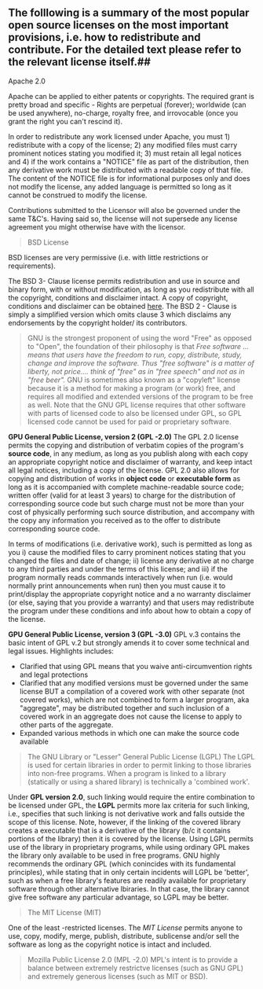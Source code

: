 ## The folllowing is a summary of the most popular open source licenses on the most important provisions, i.e. how to redistribute and contribute. For the detailed text please refer to the relevant license itself.##

>
Apache 2.0 
>
Apache can be applied to either patents or copyrights. The required grant is pretty broad and specific - Rights are perpetual (forever); worldwide (can be used anywhere), no-charge, royalty free, and irrovocable (once you grant the right  you can't rescind it). 

In order to redistribute any work licensed under Apache, you must 1) redistribute with a copy of the license; 2) any modified files must carry prominent notices stating you modified it; 3) must retain all legal notices and 4) if the work contains a "NOTICE" file as part of the distribution, then any derivative work must be distributed with a readable copy of that file. The content of the NOTICE file is for informational purposes only and does not modify the license, any added language is permitted so long as it cannot be construed to modify the license. 

Contributions submitted to the Licensor will also be governed under the same T&C's. Having said so, the license will not supersede any license agreement you might otherwise have with the licensor. 

>BSD License
>
BSD licenses are very permissive (i.e. with little restrictions or requirements). 

The BSD 3- Clause license permits redistribution and use in source and binary form, with or without modification, as long as you redistribute with all the copyright, conditions and disclaimer intact. A copy of copyright, conditions and disclaimer can be obtained [here](http://opensource.org/licenses/BSD-3-Clause). The BSD 2 - Clause is simply a simplified version which omits clause 3 which disclaims any endorsements by the copyright holder/ its contributors. 

>GNU is the strongest proponent of using the word "Free" as opposed to "Open", the foundation of their philosophy is that *Free software ... means that users have the freedom to run, copy, distribute, study, change and improve the software. Thus "free software" is a matter of liberty, not price.... think of "free" as in "free speech" and not as in "free beer".*
>GNU is sometimes also known as a "copyleft" license because it is a method for making a program (or work) free, and requires all modified and extended versions of the program to be free as well. Note that the GNU GPL license requires that other software with parts of licensed code to also be licensed under GPL, so GPL licensed code cannot be used for paid or proprietary software. 

**GPU General Public License, version 2 (GPL -2.0)**
The GPL 2.0 license permits the copying and distribution of verbatim copies of the program's **source code**, in any medium, as long as you publish along with each copy an appropriate copyright notice and disclaimer of warranty, and keep intact all legal notices, including a copy of the license. GPL 2.0 also allows for copying and distribution of works in **object code** or **executable form** as long as it is accompanied with complete machine-readable source code; written offer (valid for at least 3 years) to charge for the distribution of corresponding source code but such charge must not be more than your cost of physically performing such source distribution, and accompany with the copy any information you received as to the offer to distribute corresponding source code. 

In terms of modifications (i.e. derivative work), such is permitted as long as you i) cause the modified files to carry prominent notices stating that you changed the files and date of change; ii) license any derivative at no charge to any third parties and under the terms of this license; and iii) if the program normally reads commands interactively when run (i.e. would normally print announcements when run) then you must cause it to print/display the appropriate copyright notice and a no warranty disclaimer (or else, saying that you provide a warranty) and that users may redistribute the program under these conditions and info about how to obtain a copy of the license. 

**GPU General Public License, version 3 (GPL -3.0)**
GPL v.3 contains the basic intent of GPL v.2 but strongly amends it to cover some technical and legal issues. Highlights includes:
- Clarified that using GPL means that you waive anti-circumvention rights and legal protections 
- Clarified that any modified versions must be governed under the same license BUT a compilation of a covered work with other separate (not covered works), which are not combined to form a larger program, aka "aggregate", may be distributed together and such inclusion of a covered work in an aggregate does not cause the license to apply to other parts of the aggregate. 
- Expanded various methods in which one can make the source code available 

> The GNU Library or "Lesser" General Public License (LGPL)
The LGPL is used for certain libraries in order to permit linking to those libraries into non-free programs. When a program is linked to a library (statically or using a shared library) is technically a 'combined work'.

Under **GPL version 2.0**, such linking would require the entire combination to be licensed under GPL, the **LGPL** permits more lax criteria for such linking, i.e., specifies that such linking is not derivative work and falls outside the scope of this license. Note, however, if the linking of the covered library creates a executable that is a derivative of the library (b/c it contains portions of the library) then it is covered by the license. Using LGPL permits use of the library in proprietary programs, while using ordinary GPL makes the library only available to be used in free programs. GNU highly recommends the ordinary GPL (which conincides with its fundamental principles), while stating that in only certain incidents will LGPL be 'better', such as when a free library's features are readily available for proprietary software through other alternative lbiraries. In that case, the library cannot give free software any particular advantage, so LGPL may be better. 

>The MIT License (MIT)

One of the least -restricted licenses. The *MIT License* permits anyone to use, copy, modify, merge, publish, distribute, sublicense and/or sell the software as long as the copyright notice is intact and included. 

>Mozilla Public License 2.0 (MPL -2.0)
MPL's intent is to provide a balance between extremely restrictve licenses (such as GNU GPL) and extremely generous licenses (such as MIT or BSD). 








